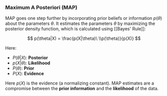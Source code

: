 ### Maximum A Posteriori (MAP)
MAP goes one step further by incorporating prior beliefs or information $p(\theta)$ about the parameters $\theta$. It estimates the parameters $\theta$ by maximizing the posterior density function, which is calculated using [[Bayes' Rule]]:

$$
p(\theta|X) = \frac{p(X|\theta)\ \\p(\theta)}{p(X)}
$$

Here:
- $P(\theta|X):$ **Posterior**
- $p(X|\theta):$ **Likelihood**
- $P(\theta):$ **Prior**
- $P(X):$ **Evidence**

Here  $p(X)$ is the evidence (a normalizing constant). MAP estimates are a compromise between the **prior information** and the **likelihood** of the data.
